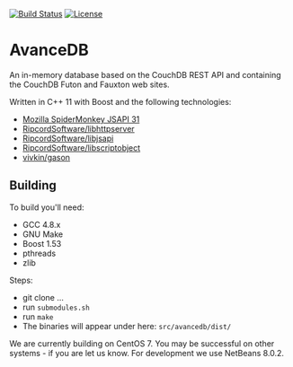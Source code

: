 [![Build Status](https://travis-ci.org/RipcordSoftware/AvanceDB.svg)](https://travis-ci.org/RipcordSoftware/AvanceDB)
[![License](http://img.shields.io/:license-agpl-blue.svg)](http://doge.agpl-license.org)
# AvanceDB
An in-memory database based on the CouchDB REST API and containing the CouchDB Futon and Fauxton web sites.

Written in C++ 11 with Boost and the following technologies:
* [Mozilla SpiderMonkey JSAPI 31](https://github.com/mozilla/gecko-dev/tree/esr31/js/src)
* [RipcordSoftware/libhttpserver](http://github.com/RipcordSoftware/libhttpserver)
* [RipcordSoftware/libjsapi](http://github.com/RipcordSoftware/libjsapi)
* [RipcordSoftware/libscriptobject](http://github.com/RipcordSoftware/libscriptobject)
* [vivkin/gason](https://github.com/vivkin/gason)

## Building
To build you'll need:
* GCC 4.8.x
* GNU Make
* Boost 1.53
* pthreads
* zlib

Steps:
* git clone ...
* run `submodules.sh`
* run `make`
* The binaries will appear under here: `src/avancedb/dist/`

We are currently building on CentOS 7. You may be successful on other systems - if you are let us know. For development we use NetBeans 8.0.2.

